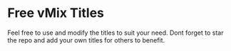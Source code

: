 # Free vMix Titles

Feel free to use and modify the titles to suit your need.
Dont forget to star the repo and add your own titles for others to benefit.